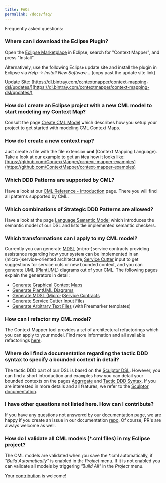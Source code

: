```yaml
---
title: FAQs
permalink: /docs/faq/
---
```


Frequently asked questions:

### Where can I download the Eclipse Plugin?
Open the [Eclipse Marketplace](https://marketplace.eclipse.org/content/context-mapper) in Eclipse, search for "Context Mapper", and press "Install".

Alternatively, use the following Eclipse update site and install the plugin in Eclipse via *Help -> Install New Software...* (copy past the update site link)

Update Site: [https://dl.bintray.com/contextmapper/context-mapping-dsl/updates/](https://dl.bintray.com/contextmapper/context-mapping-dsl/updates/)

### How do I create an Eclipse project with a new CML model to start modeling my Context Map?
Consult the page [Create CML Model](/docs/getting-started-create-project/) which describes how you setup your project to get started with modeling CML
Context Maps.

### How do I create a new context map?
Just create a file with the file extension **cml** (Context Mapping Language). Take a look at our example to get an idea how it looks like: [https://github.com/ContextMapper/context-mapper-examples](https://github.com/ContextMapper/context-mapper-examples)

### Which DDD Patterns are supported by CML?
Have a look at our [CML Reference - Introduction](/docs/language-reference/) page. There you will find all patterns supported by CML.

### Which combinations of Strategic DDD Patterns are allowed? 
Have a look at the page [Language Semantic Model](/docs/language-model/) which introduces the semantic model of our DSL and lists the implemented semantic checkers.

### Which transformations can I apply to my CML model?
Currently you can generate [MDSL](https://socadk.github.io/MDSL/) (micro-)service contracts providing assistance regarding how your
system can be implemented in an (micro-)service-oriented architecture, [Service Cutter](http://servicecutter.github.io/) input 
to get suggestions for service cuts or new bounded context, and you can generate UML ([PlantUML](http://plantuml.com/)) diagrams 
out of your CML. The following pages explain the generators in detail:

 * [Generate Graphical Context Maps](/docs/context-map-generator/)
 * [Generate PlantUML Diagrams](/docs/plant-uml/)
 * [Generate MDSL (Micro-)Service Contracts](/docs/mdsl/)
 * [Generate Service Cutter Input Files](/docs/service-cutter/)
 * [Generate Arbitrary Text Files](/docs/generic-freemarker-generator/) (with Freemarker templates)

### How can I refactor my CML model?
The Context Mapper tool provides a set of architectural refactorings which you can apply to your model. Find more information and all
available refactorings [here](/docs/architectural-refactorings).

### Where do I find a documentation regarding the tactic DDD syntax to specify a bounded context in detail?
The tactic DDD part of our DSL is based on the [Sculptor DSL](http://sculptorgenerator.org/). However, you can find a short introduction
and examples how you can detail your bounded contexts on the pages [Aggregate](/docs/aggregate/) and [Tactic DDD Syntax](/docs/tactic-ddd/).
If you are interested in more details and all features, we refer to the [Sculptor documentation](http://sculptorgenerator.org/documentation/advanced-tutorial).

### I have other questions not listed here. How can I contribute?
If you have any questions not answered by our documentation page, we are happy if you create an issue in our documentation [repo](https://github.com/ContextMapper/contextmapper.github.io/issues). Of course, PR's are always welcome as well.

### How do I validate all CML models (*.cml files) in my Eclipse project?
The CML models are validated when you save the *.cml automatically, if _"Build Automatically"_ is enabled in the _Project_ menu.
If it is not enabled you can validate all models by triggering _"Build All"_ in the _Project_ menu. 

Your [contribution](/getting-involved/) is welcome!

